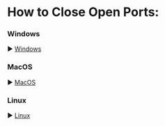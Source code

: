 <h1>How to Close Open Ports:</h1>

<h3>Windows</h3>

▶️ <a href="https://winbuzzer.com/2021/03/31/how-to-open-or-close-a-port-in-windows-10-firewall-xcxwbt/">Windows</a>


<h3>MacOS</h3>

▶️ <a href="https://stackoverflow.com/questions/12397175/how-do-i-close-an-open-port-from-the-terminal-on-the-mac">MacOS</a>

<h3>Linux</h3>

▶️ <a href="https://askubuntu.com/questions/410218/how-to-close-an-open-port-in-ubuntu">Linux</a>
